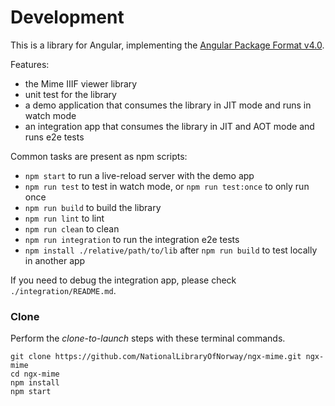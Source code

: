 # Development

This is a library for Angular, implementing the
[Angular Package Format v4.0](https://docs.google.com/document/d/1CZC2rcpxffTDfRDs6p1cfbmKNLA6x5O-NtkJglDaBVs/edit#heading=h.k0mh3o8u5hx).

Features:
- the Mime IIIF viewer library
- unit test for the library
- a demo application that consumes the library in JIT mode and runs in watch mode
- an integration app that consumes the library in JIT and AOT mode and runs e2e tests

Common tasks are present as npm scripts:

- `npm start` to run a live-reload server with the demo app
- `npm run test` to test in watch mode, or `npm run test:once` to only run once
- `npm run build` to build the library
- `npm run lint` to lint 
- `npm run clean` to clean
- `npm run integration` to run the integration e2e tests
- `npm install ./relative/path/to/lib` after `npm run build` to test locally in another app

If you need to debug the integration app, please check `./integration/README.md`.

[travis-badge]: https://travis-ci.org/NationalLibraryOfNorway/ngx-mime.svg?branch=master
[travis-badge-url]: https://travis-ci.org/NationalLibraryOfNorway/ngx-mime

### Clone

Perform the _clone-to-launch_ steps with these terminal commands.

```
git clone https://github.com/NationalLibraryOfNorway/ngx-mime.git ngx-mime
cd ngx-mime
npm install
npm start
```
